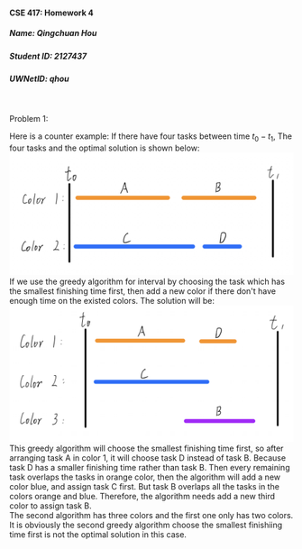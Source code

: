 #### CSE 417: Homework 4
##### Name: Qingchuan Hou
##### Student ID: 2127437
##### UWNetID: qhou
<br/>

Problem 1:

Here is a counter example:
If there have four tasks between time $t_0 - t_1$, The four tasks and the optimal solution is shown below:
![optimal](Image/A4P1_optimal.png)
<br>
If we use the greedy algorithm for interval by choosing the task which has the smallest finishing time first, then add a new color if there don't have enough time on the existed colors. The solution will be:
![solution1](Image/A4P1_greedy.png)
This greedy algorithm will choose the smallest finishing time first, so after arranging task A in color 1, it will choose task D instead of task B. Because task D has a smaller finishing time rather than task B. Then every remaining task overlaps the tasks in orange color, then the algorithm will add a new color blue, and assign task C first. But task B overlaps all the tasks in the colors orange and blue. Therefore, the algorithm needs add a new third color to assign task B.
<br>
The second algorithm has three colors and the first one only has two colors. It is obviously the second greedy algorithm choose the smallest finishiing time first is not the optimal solution in this case.